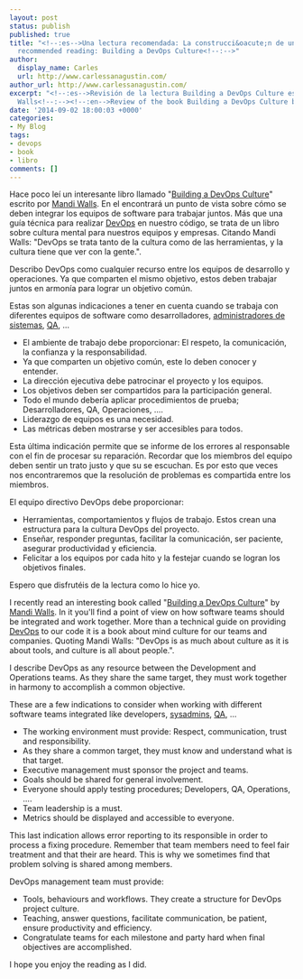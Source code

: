 ```yaml
---
layout: post
status: publish
published: true
title: "<!--:es-->Una lectura recomendada: La construcci&oacute;n de una cultura DevOps<!--:--><!--:en-->A
  recommended reading: Building a DevOps Culture<!--:-->"
author:
  display_name: Carles
  url: http://www.carlessanagustin.com/
author_url: http://www.carlessanagustin.com/
excerpt: "<!--:es-->Revisión de la lectura Building a DevOps Culture escrito por Mandi
  Walls<!--:--><!--:en-->Review of the book Building a DevOps Culture by Mandi Walls<!--:-->"
date: '2014-09-02 18:00:03 +0000'
categories:
- My Blog
tags:
- devops
- book
- libro
comments: []
---
```

<p><!--:es-->Hace poco le&iacute; un interesante libro llamado "<a title="Building a DevOps Culture" href="http://www.oreilly.com/webops-perf/free/building-devops-culture.csp" target="_blank">Building a DevOps Culture</a>" escrito por <a title="Mandi Walls Twitter" href="https://twitter.com/lnxchk" target="_blank">Mandi Walls</a>. En el encontrar&aacute; un punto de vista sobre c&oacute;mo se deben integrar los equipos de software para trabajar juntos. M&aacute;s que una gu&iacute;a t&eacute;cnica para realizar <a title="DevOps" href="http://en.wikipedia.org/wiki/DevOps" target="_blank">DevOps</a>&nbsp;en nuestro c&oacute;digo, se trata de un libro sobre cultura mental para nuestros equipos y empresas. Citando Mandi Walls: "DevOps se trata tanto de la cultura como de las herramientas, y la cultura tiene que ver con la gente.".</p>
<p>Describo DevOps como cualquier recurso entre los equipos de desarrollo y operaciones. Ya que comparten el mismo objetivo, estos deben trabajar juntos en armon&iacute;a para lograr un objetivo com&uacute;n.</p>
<p>Estas son algunas indicaciones a tener en cuenta cuando se trabaja con diferentes equipos de software como desarrolladores, <a href="http://en.wikipedia.org/wiki/System_administrator" target="_blank">administradores de sistemas</a>, <a href="http://en.wikipedia.org/wiki/Software_quality_assurance" target="_blank">QA</a>, ...</p>
<ul>
<li>El ambiente de trabajo debe proporcionar: El respeto, la comunicaci&oacute;n, la confianza y la responsabilidad.</li>
<li>Ya que comparten un objetivo com&uacute;n, este lo deben conocer y entender.</li>
<li>La direcci&oacute;n ejecutiva debe patrocinar el proyecto y los equipos.</li>
<li>Los objetivos deben ser compartidos para la participaci&oacute;n general.</li>
<li>Todo el mundo deber&iacute;a aplicar procedimientos de prueba; Desarrolladores, QA, Operaciones, ....</li>
<li>Liderazgo de equipos es una necesidad.</li>
<li>Las m&eacute;tricas deben mostrarse y ser accesibles para todos.</li>
</ul>
<p>Esta &uacute;ltima indicaci&oacute;n permite que se informe de los errores al responsable con el fin de procesar su reparaci&oacute;n. Recordar que los miembros del equipo deben sentir un trato justo y que su se escuchan. Es por esto que veces nos encontraremos que la resoluci&oacute;n de problemas es compartida entre los miembros.</p>
<p>El equipo directivo DevOps debe proporcionar:</p>
<ul>
<li>Herramientas, comportamientos y flujos de trabajo. Estos crean una estructura para la cultura DevOps del proyecto.</li>
<li>Ense&ntilde;ar, responder preguntas, facilitar la comunicaci&oacute;n, ser paciente, asegurar productividad y eficiencia.</li>
<li>Felicitar a los equipos por cada hito y la festejar cuando se logran los objetivos finales.</li>
</ul>
<p>Espero que disfrut&eacute;is de la lectura como lo hice yo.<!--:--><!--:en-->
<p>I recently read an interesting book called "<a title="Building a DevOps Culture" href="http://www.oreilly.com/webops-perf/free/building-devops-culture.csp" target="_blank">Building a DevOps Culture</a>" by <a title="Mandi Walls Twitter" href="https://twitter.com/lnxchk" target="_blank">Mandi Walls</a>. In it you'll find a point of view on how software teams should be integrated and work together. More than a technical guide on providing <a title="DevOps" href="http://en.wikipedia.org/wiki/DevOps" target="_blank">DevOps</a> to our code it is a book about mind culture for our teams and companies. Quoting Mandi Walls: "DevOps is as much about culture as it is about tools, and culture is all about people.".</p>
<p>I describe DevOps as any resource between the Development and Operations teams. As they share the same target, they must work together in harmony to accomplish a common objective.</p>
<p>These are a few indications to consider when working with different software teams integrated like developers, <a href="http://en.wikipedia.org/wiki/System_administrator" target="_blank">sysadmins</a>, <a href="http://en.wikipedia.org/wiki/Software_quality_assurance" target="_blank">QA</a>, ...</p>
<ul>
<li>The working environment must provide: Respect, communication, trust and responsibility.</li>
<li>As they share a common target, they must know and understand what is that target.</li>
<li>Executive management must sponsor the project and teams.</li>
<li>Goals should be shared for general involvement.</li>
<li>Everyone should apply testing procedures; Developers, QA, Operations, ....</li>
<li>Team leadership is a must.</li>
<li>Metrics should be displayed and accessible to everyone.</li>
</ul>
<p>This last indication allows error reporting to its responsible in order to process a fixing procedure. Remember that team members need to feel fair treatment and that their are heard. This is why we sometimes find that problem solving is shared among members.</p>
<p>DevOps management team must provide:</p>
<ul>
<li>Tools, behaviours and workflows. They create a structure for DevOps project culture.</li>
<li>Teaching, answer questions, facilitate communication, be patient, ensure productivity and efficiency.</li>
<li>Congratulate teams for each milestone and party hard when final objectives are accomplished.</li>
</ul>
<p>I hope you enjoy the reading as I did.</p></p>
<p><!--:--></p>
